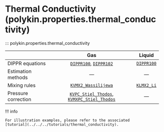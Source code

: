 # Thermal Conductivity (polykin.properties.thermal_conductivity)

::: polykin.properties.thermal_conductivity

|                     |                     Gas                                                                      |        Liquid             |
|---------------------|:--------------------------------------------------------------------------------------------:|:-------------------------:|
| DIPPR equations     | [`DIPPR100`](../equations/index.md#polykin.properties.equations.dippr.DIPPR100), [`DIPPR102`](../equations/index.md#polykin.properties.equations.dippr.DIPPR102)                           | [`DIPPR100`](../equations/index.md#polykin.properties.equations.dippr.DIPPR100)  |
| Estimation methods  |                      —                                                                       |      —                    |
| Mixing rules        |  [`KVMX2_Wassilijewa`](KVMX2_Wassilijewa.md)                                                 | [`KLMX2_Li`](KLMX2_Li.md) |
| Pressure correction | [`KVPC_Stiel_Thodos`](KVPC_Stiel_Thodos.md), [`KVMXPC_Stiel_Thodos`](KVMXPC_Stiel_Thodos.md) |      —                    |

!!! info

    For illustration examples, please refer to the associated
    [tutorial](../../../tutorials/thermal_conductivity).
